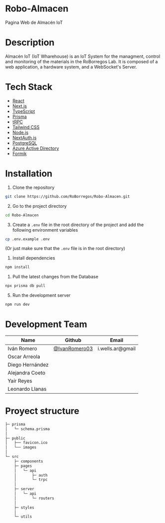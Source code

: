 # Robo-Almacen
Pagina Web de Almacén IoT 

# Description
Almacén IoT (IoT Wharehouse) is an IoT System for the managment, control and monitoring of the materials in the RoBorregos Lab. It is composed of a web application, a hardware system, and a WebSocket's Server.

# Tech Stack
- [React](https://reactjs.org/)
- [Next.js](https://nextjs.org/)
- [TypeScript](https://www.typescriptlang.org/)
- [Prisma](https://www.prisma.io/)
- [tRPC](https://trpc.io/)
- [Tailwind CSS](https://tailwindcss.com/)
- [Node.js](https://nodejs.org/en/)
- [NextAuth.js](https://next-auth.js.org/)
- [PostgreSQL](https://www.postgresql.org/)
- [Azure Active Directory](https://azure.microsoft.com/en-us/services/active-directory/)
- [Formik](https://formik.org/)

# Installation
1. Clone the repository
```bash
git clone https://github.com/RoBorregos/Robo-Almacen.git
```

2. Go to the project directory
```bash
cd Robo-Almacen
```

3. Create a `.env` file in the root directory of the project and add the following environment variables
```bash
cp .env.example .env
```
(Or just make sure that the `.env` file is in the root directory)

1. Install dependencies
```bash
npm install
```

1. Pull the latest changes from the Database
```bash
npx prisma db pull
```

5. Run the development server
```bash
npm run dev
```

# Development Team

| Name | Github | Email |
| --- | --- | --- |
| Iván Romero | [@IvanRomero03](https://github.com/IvanRomero03) | i.wells.ar@gmail |
| Oscar Arreola | | |
| Diego Hernández | | |
| Alejandra Coeto | | |
| Yaír Reyes | | |
| Leonardo Llanas | | |

# Proyect structure

```bash
├─ prisma
│   └─ schema.prisma
│
├─ public
│   ├── favicon.ico
│   └── images
│
└─ src
    ├─ components
    ├─ pages
    │   └─ api
    │       ├─ auth
    │       └─ trpc
    │
    ├─ server
    │   └─ api
    │       └─ routers
    │
    ├─ styles
    │
    └─ utils
```